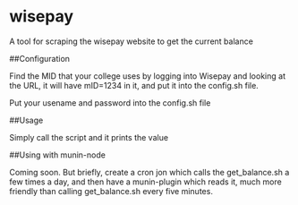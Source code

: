 # wisepay
A tool for scraping the wisepay website to get the current balance

##Configuration

Find the MID that your college uses by logging into Wisepay and looking
at the URL, it will have mID=1234 in it, and put it into the config.sh
file.

Put your usename and password into the config.sh file

##Usage

Simply call the script and it prints the value


##Using with munin-node

Coming soon.
But briefly, create a cron jon which calls the get_balance.sh a few times a day, and then have a munin-plugin which reads it, much more friendly than calling get_balance.sh every five minutes.

